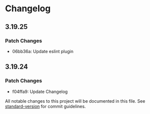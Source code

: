 # Changelog

## 3.19.25

### Patch Changes

- 06bb36a: Update eslint plugin

## 3.19.24

### Patch Changes

- f04ffa9: Update Changelog

All notable changes to this project will be documented in this file. See [standard-version](https://github.com/conventional-changelog/standard-version) for commit guidelines.
